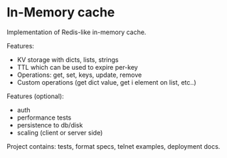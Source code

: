 # In-Memory cache

Implementation of Redis-like in-memory cache.

Features:
- KV storage with dicts, lists, strings
- TTL which can be used to expire per-key
- Operations: get, set, keys, update, remove
- Custom operations (get dict value, get i element on list, etc..)

Features (optional):
- auth
- performance tests
- persistence to db/disk
- scaling (client or server side)

Project contains: tests, format specs, telnet examples, deployment docs.

